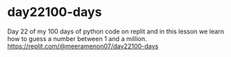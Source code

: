 # day22100-days

Day  22 of my 100 days of python code on replit and in this lesson we learn how to guess a number between 1 and a million.
https://replit.com/@meeramenon07/day22100-days
